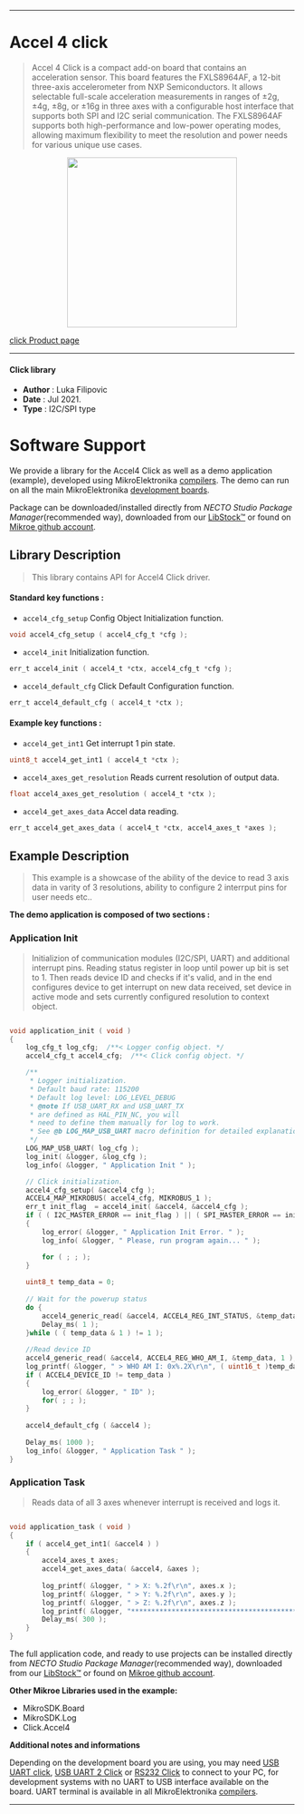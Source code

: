 
---
# Accel 4 click

> Accel 4 Click is a compact add-on board that contains an acceleration sensor. This board features the FXLS8964AF, a 12-bit three-axis accelerometer from NXP Semiconductors. It allows selectable full-scale acceleration measurements in ranges of ±2g, ±4g, ±8g, or ±16g in three axes with a configurable host interface that supports both SPI and I2C serial communication. The FXLS8964AF supports both high-performance and low-power operating modes, allowing maximum flexibility to meet the resolution and power needs for various unique use cases.

<p align="center">
  <img src="https://download.mikroe.com/images/click_for_ide/accel4_click.png" height=300px>
</p>

[click Product page](https://www.mikroe.com/accel-4-click)

---


#### Click library

- **Author**        : Luka Filipovic
- **Date**          : Jul 2021.
- **Type**          : I2C/SPI type


# Software Support

We provide a library for the Accel4 Click
as well as a demo application (example), developed using MikroElektronika
[compilers](https://www.mikroe.com/necto-studio).
The demo can run on all the main MikroElektronika [development boards](https://www.mikroe.com/development-boards).

Package can be downloaded/installed directly from *NECTO Studio Package Manager*(recommended way), downloaded from our [LibStock&trade;](https://libstock.mikroe.com) or found on [Mikroe github account](https://github.com/MikroElektronika/mikrosdk_click_v2/tree/master/clicks).

## Library Description

> This library contains API for Accel4 Click driver.

#### Standard key functions :

- `accel4_cfg_setup` Config Object Initialization function.
```c
void accel4_cfg_setup ( accel4_cfg_t *cfg );
```

- `accel4_init` Initialization function.
```c
err_t accel4_init ( accel4_t *ctx, accel4_cfg_t *cfg );
```

- `accel4_default_cfg` Click Default Configuration function.
```c
err_t accel4_default_cfg ( accel4_t *ctx );
```

#### Example key functions :

- `accel4_get_int1` Get interrupt 1 pin state.
```c
uint8_t accel4_get_int1 ( accel4_t *ctx );
```

- `accel4_axes_get_resolution` Reads current resolution of output data.
```c
float accel4_axes_get_resolution ( accel4_t *ctx );
```

- `accel4_get_axes_data` Accel data reading.
```c
err_t accel4_get_axes_data ( accel4_t *ctx, accel4_axes_t *axes );
```

## Example Description

> This example is a showcase of the ability of the device
to read 3 axis data in varity of 3 resolutions, ability 
to configure 2 interrput pins for user needs etc..

**The demo application is composed of two sections :**

### Application Init

> Initializion of communication modules (I2C/SPI, UART) and 
additional interrupt pins. Reading status register in loop
until power up bit is set to 1. Then reads device ID and checks
if it's valid, and in the end configures device to get interrupt 
on new data received, set device in active mode and sets currently 
configured resolution to context object.

```c

void application_init ( void )
{
    log_cfg_t log_cfg;  /**< Logger config object. */
    accel4_cfg_t accel4_cfg;  /**< Click config object. */

    /** 
     * Logger initialization.
     * Default baud rate: 115200
     * Default log level: LOG_LEVEL_DEBUG
     * @note If USB_UART_RX and USB_UART_TX 
     * are defined as HAL_PIN_NC, you will 
     * need to define them manually for log to work. 
     * See @b LOG_MAP_USB_UART macro definition for detailed explanation.
     */
    LOG_MAP_USB_UART( log_cfg );
    log_init( &logger, &log_cfg );
    log_info( &logger, " Application Init " );

    // Click initialization.
    accel4_cfg_setup( &accel4_cfg );
    ACCEL4_MAP_MIKROBUS( accel4_cfg, MIKROBUS_1 );
    err_t init_flag  = accel4_init( &accel4, &accel4_cfg );
    if ( ( I2C_MASTER_ERROR == init_flag ) || ( SPI_MASTER_ERROR == init_flag ) )
    {
        log_error( &logger, " Application Init Error. " );
        log_info( &logger, " Please, run program again... " );

        for ( ; ; );
    }
    
    uint8_t temp_data = 0;
    
    // Wait for the powerup status
    do {
        accel4_generic_read( &accel4, ACCEL4_REG_INT_STATUS, &temp_data, 1 );
        Delay_ms( 1 );
    }while ( ( temp_data & 1 ) != 1 );
    
    //Read device ID
    accel4_generic_read( &accel4, ACCEL4_REG_WHO_AM_I, &temp_data, 1 );
    log_printf( &logger, " > WHO AM I: 0x%.2X\r\n", ( uint16_t )temp_data );
    if ( ACCEL4_DEVICE_ID != temp_data )
    {
        log_error( &logger, " ID" );
        for( ; ; );
    }
    
    accel4_default_cfg ( &accel4 );
    
    Delay_ms( 1000 );
    log_info( &logger, " Application Task " );
}

```

### Application Task

> Reads data of all 3 axes whenever interrupt is received and logs it.

```c

void application_task ( void )
{
    if ( accel4_get_int1( &accel4 ) )
    {
        accel4_axes_t axes;
        accel4_get_axes_data( &accel4, &axes );
        
        log_printf( &logger, " > X: %.2f\r\n", axes.x );
        log_printf( &logger, " > Y: %.2f\r\n", axes.y );
        log_printf( &logger, " > Z: %.2f\r\n", axes.z );
        log_printf( &logger, "*****************************************\r\n" );
        Delay_ms( 300 );
    }
}

```

The full application code, and ready to use projects can be installed directly from *NECTO Studio Package Manager*(recommended way), downloaded from our [LibStock&trade;](https://libstock.mikroe.com) or found on [Mikroe github account](https://github.com/MikroElektronika/mikrosdk_click_v2/tree/master/clicks).

**Other Mikroe Libraries used in the example:**

- MikroSDK.Board
- MikroSDK.Log
- Click.Accel4

**Additional notes and informations**

Depending on the development board you are using, you may need
[USB UART click](https://www.mikroe.com/usb-uart-click),
[USB UART 2 Click](https://www.mikroe.com/usb-uart-2-click) or
[RS232 Click](https://www.mikroe.com/rs232-click) to connect to your PC, for
development systems with no UART to USB interface available on the board. UART
terminal is available in all MikroElektronika
[compilers](https://shop.mikroe.com/compilers).

---
